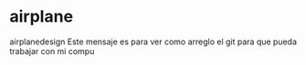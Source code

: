 # airplane
airplanedesign
Este mensaje es para ver como arreglo el git para que pueda trabajar con mi compu
